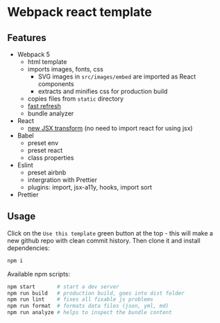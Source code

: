# Webpack react template

## Features

- Webpack 5
  - html template
  - imports images, fonts, css
    - SVG images in `src/images/embed` are imported as React components
    - extracts and minifies css for production build
  - copies files from `static` directory
  - [fast refresh](https://github.com/pmmmwh/react-refresh-webpack-plugin)
  - bundle analyzer
- React
  - [new JSX transform](https://reactjs.org/blog/2020/09/22/introducing-the-new-jsx-transform.html) (no need to import react for using jsx)
- Babel
  - preset env
  - preset react
  - class properties
- Eslint
  - preset airbnb
  - intergration with Prettier
  - plugins: import, jsx-a11y, hooks, import sort
- Prettier

## Usage

Click on the `Use this template` green button at the top - this will make a new github repo with clean commit history. Then clone it and install dependencies:

```sh
npm i
```

Available npm scripts:

```sh
npm start       # start a dev server
npm run build   # production build, goes into dist folder
npm run lint    # fixes all fixable js problems
npm run format  # formats data files (json, yml, md)
npm run analyze # helps to inspect the bundle content
```
